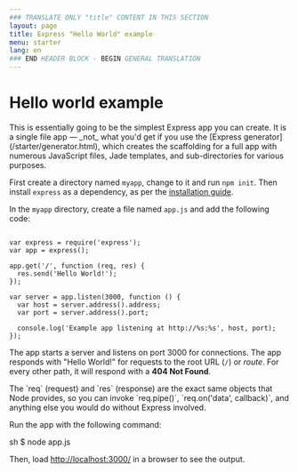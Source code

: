 ```yaml
---
### TRANSLATE ONLY "title" CONTENT IN THIS SECTION
layout: page
title: Express "Hello World" example
menu: starter
lang: en
### END HEADER BLOCK - BEGIN GENERAL TRANSLATION
---
```


# Hello world example

<div class="doc-box doc-info" markdown="1">
This is essentially going to be the simplest Express app you can create. It is a single file app &mdash; _not_ what you'd get if you use the [Express generator](/starter/generator.html), which creates the scaffolding for a full app with numerous JavaScript files, Jade templates, and sub-directories for various purposes.
</div>

First create a directory named `myapp`, change to it and run `npm init`. Then install `express` as a dependency, as per the [installation guide](/starter/installing.html). 

In the `myapp` directory, create a file named `app.js` and add the following code:

<pre><code class="language-javascript" translate="no">
var express = require('express');
var app = express();

app.get('/', function (req, res) {
  res.send('Hello World!');
});

var server = app.listen(3000, function () {
  var host = server.address().address;
  var port = server.address().port;

  console.log('Example app listening at http://%s:%s', host, port);
});
</code></pre>

The app starts a server and listens on port 3000 for connections. The app responds with "Hello World!" for requests
to the root URL (`/`) or _route_. For every other path, it will respond with a **404 Not Found**.

<div class="doc-box doc-notice" markdown="1">
The `req` (request) and `res` (response) are the exact same objects that Node provides, so you can invoke
`req.pipe()`, `req.on('data', callback)`, and anything else you would do without Express involved.
</div>

Run the app with the following command:

</code></pre> sh
$ node app.js
</code></pre>

Then, load [http://localhost:3000/](http://localhost:3000/) in a browser to see the output.

